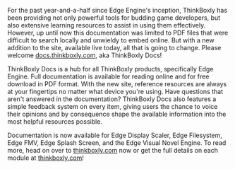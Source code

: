 <!--t Introducing ThinkBoxly Docs, Now Live! t-->
<!--tag 2016,archive,dev,thinkboxly,updates tag-->
<!--image /content/images/introducing-thinkboxly-docs-now-live/tbdocs-1024x524.png image-->
  
For the past year-and-a-half since Edge Engine's inception, ThinkBoxly has been providing not only powerful tools for budding game developers, but also extensive learning resources to assist in using them effectively. However, up until now this documentation was limited to PDF files that were difficult to search locally and unwieldy to embed online. But with a new addition to the site, available live today, all that is going to change. Please welcome [docs.thinkboxly.com](https://docs.xgasoft.com/), aka ThinkBoxly Docs!  
  
ThinkBoxly Docs is a hub for all ThinkBoxly products, specifically Edge Engine. Full documentation is available for reading online and for free download in PDF format. With the new site, reference resources are always at your fingertips no matter what device you're using. Have questions that aren't answered in the documentation? ThinkBoxly Docs also features a simple feedback system on every item, giving users the chance to voice their opinions and by consequence shape the available information into the most helpful resources possible.  
  
Documentation is now available for Edge Display Scaler, Edge Filesystem, Edge FMV, Edge Splash Screen, and the Edge Visual Novel Engine. To read more, head on over to [thinkboxly.com](https://lucasc.me/) now or get the full details on each module at [thinkboxly.com](http://lucasc.me/post/edge-engine)!
